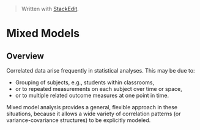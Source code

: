 
> Written with [StackEdit](https://stackedit.io/).

# Mixed Models

## Overview

Correlated data arise frequently in statistical analyses. This may be due to: 

- Grouping of subjects, e.g., students within classrooms, 
- or to repeated measurements on each subject over time or space, 
- or to multiple related outcome measures at one point in time. 

Mixed model analysis provides a general, flexible approach in these situations, because it allows a wide variety of correlation patterns (or variance-covariance structures) to be explicitly modeled.


<!--stackedit_data:
eyJoaXN0b3J5IjpbNTE2ODQzMDA3XX0=
-->